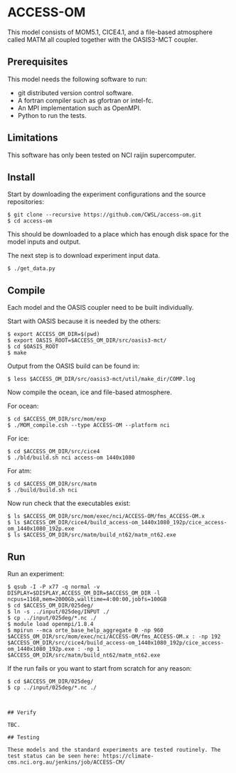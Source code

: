 # ACCESS-OM

This model consists of MOM5.1, CICE4.1, and a file-based atmosphere called MATM all coupled together with the OASIS3-MCT coupler.

## Prerequisites

This model needs the following software to run:

* git distributed version control software.
* A fortran compiler such as gfortran or intel-fc.
* An MPI implementation such as OpenMPI.
* Python to run the tests.

## Limitations

This software has only been tested on NCI raijin supercomputer.

## Install

Start by downloading the experiment configurations and the source repositories:

```
$ git clone --recursive https://github.com/CWSL/access-om.git
$ cd access-om
```

This should be downloaded to a place which has enough disk space for the model inputs and output.

The next step is to download experiment input data.

```{bash}
$ ./get_data.py
```

## Compile

Each model and the OASIS coupler need to be built individually.

Start with OASIS because it is needed by the others:

```
$ export ACCESS_OM_DIR=$(pwd)
$ export OASIS_ROOT=$ACCESS_OM_DIR/src/oasis3-mct/
$ cd $OASIS_ROOT
$ make
```

Output from the OASIS build can be found in:

```{bash}
$ less $ACCESS_OM_DIR/src/oasis3-mct/util/make_dir/COMP.log
```

Now compile the ocean, ice and file-based atmosphere.

For ocean:
```{bash}
$ cd $ACCESS_OM_DIR/src/mom/exp
$ ./MOM_compile.csh --type ACCESS-OM --platform nci
```

For ice:
```{bash}
$ cd $ACCESS_OM_DIR/src/cice4
$ ./bld/build.sh nci access-om 1440x1080
```

For atm:
```{bash}
$ cd $ACCESS_OM_DIR/src/matm
$ ./build/build.sh nci
```

Now run check that the executables exist:

```{bash}
$ ls $ACCESS_OM_DIR/src/mom/exec/nci/ACCESS-OM/fms_ACCESS-OM.x
$ ls $ACCESS_OM_DIR/cice4/build_access-om_1440x1080_192p/cice_access-om_1440x1080_192p.exe
$ ls $ACCESS_OM_DIR/src/matm/build_nt62/matm_nt62.exe
```

## Run

Run an experiment:

```{bash}
$ qsub -I -P x77 -q normal -v DISPLAY=$DISPLAY,ACCESS_OM_DIR=$ACCESS_OM_DIR -l ncpus=1168,mem=2000Gb,walltime=4:00:00,jobfs=100GB
$ cd $ACCESS_OM_DIR/025deg/
$ ln -s ../input/025deg/INPUT ./
$ cp ../input/025deg/*.nc ./
$ module load openmpi/1.8.4
$ mpirun --mca orte_base_help_aggregate 0 -np 960 $ACCESS_OM_DIR/src/mom/exec/nci/ACCESS-OM/fms_ACCESS-OM.x : -np 192 $ACCESS_OM_DIR/src/cice4/build_access-om_1440x1080_192p/cice_access-om_1440x1080_192p.exe : -np 1 $ACCESS_OM_DIR/src/matm/build_nt62/matm_nt62.exe
```

If the run fails or you want to start from scratch for any reason:
```{bash}
$ cd $ACCESS_OM_DIR/025deg/
$ cp ../input/025deg/*.nc ./
```

```{bash}


## Verify

TBC.

## Testing

These models and the standard experiments are tested routinely. The test status can be seen here: https://climate-cms.nci.org.au/jenkins/job/ACCESS-CM/

